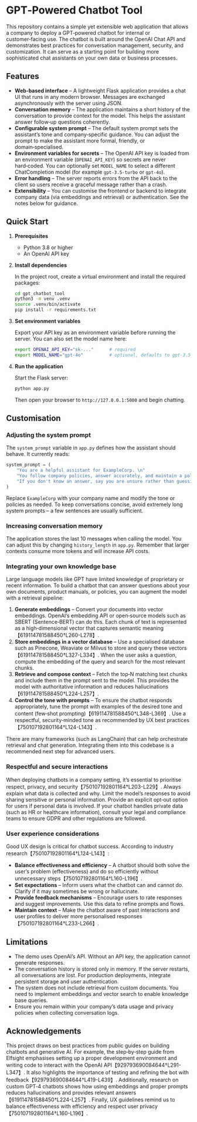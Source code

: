 # GPT‑Powered Chatbot Tool

This repository contains a simple yet extensible web application that allows a company to deploy a GPT‑powered chatbot for internal or customer‑facing use.  The chatbot is built around the OpenAI Chat API and demonstrates best practices for conversation management, security, and customization.  It can serve as a starting point for building more sophisticated chat assistants on your own data or business processes.

## Features

* **Web‑based interface** – A lightweight Flask application provides a chat UI that runs in any modern browser.  Messages are exchanged asynchronously with the server using JSON.
* **Conversation memory** – The application maintains a short history of the conversation to provide context for the model.  This helps the assistant answer follow‑up questions coherently.
* **Configurable system prompt** – The default system prompt sets the assistant’s tone and company‑specific guidance.  You can adjust the prompt to make the assistant more formal, friendly, or domain‑specialised.
* **Environment variables for secrets** – The OpenAI API key is loaded from an environment variable (`OPENAI_API_KEY`) so secrets are never hard‑coded.  You can optionally set `MODEL_NAME` to select a different ChatCompletion model (for example `gpt‑3.5‑turbo` or `gpt‑4o`).
* **Error handling** – The server reports errors from the API back to the client so users receive a graceful message rather than a crash.
* **Extensibility** – You can customise the frontend or backend to integrate company data (via embeddings and retrieval) or authentication.  See the notes below for guidance.

## Quick Start

1. **Prerequisites**

   * Python 3.8 or higher
   * An OpenAI API key

2. **Install dependencies**

   In the project root, create a virtual environment and install the required packages:

   ```bash
   cd gpt_chatbot_tool
   python3 -m venv .venv
   source .venv/bin/activate
   pip install -r requirements.txt
   ```

3. **Set environment variables**

   Export your API key as an environment variable before running the server.  You can also set the model name here:

   ```bash
   export OPENAI_API_KEY="sk-..."      # required
   export MODEL_NAME="gpt-4o"          # optional, defaults to gpt-3.5-turbo
   ```

4. **Run the application**

   Start the Flask server:

   ```bash
   python app.py
   ```

   Then open your browser to `http://127.0.0.1:5000` and begin chatting.

## Customisation

### Adjusting the system prompt

The `system_prompt` variable in `app.py` defines how the assistant should behave.  It currently reads:

```python
system_prompt = (
    "You are a helpful assistant for ExampleCorp. \n"
    "You follow company policies, answer accurately, and maintain a polite, professional tone.\n"
    "If you don't know an answer, say you are unsure rather than guessing."
)
```

Replace `ExampleCorp` with your company name and modify the tone or policies as needed.  To keep conversations concise, avoid extremely long system prompts – a few sentences are usually sufficient.

### Increasing conversation memory

The application stores the last 10 messages when calling the model.  You can adjust this by changing `history_length` in `app.py`.  Remember that larger contexts consume more tokens and will increase API costs.

### Integrating your own knowledge base

Large language models like GPT have limited knowledge of proprietary or recent information.  To build a chatbot that can answer questions about your own documents, product manuals, or policies, you can augment the model with a retrieval pipeline:

1. **Generate embeddings** – Convert your documents into vector embeddings.  OpenAI’s embedding API or open‑source models such as SBERT (Sentence‑BERT) can do this.  Each chunk of text is represented as a high‑dimensional vector that captures semantic meaning【619114781588450†L260-L278】.
2. **Store embeddings in a vector database** – Use a specialised database such as Pinecone, Weaviate or Milvus to store and query these vectors【619114781588450†L327-L334】.  When the user asks a question, compute the embedding of the query and search for the most relevant chunks.
3. **Retrieve and compose context** – Fetch the top‑N matching text chunks and include them in the prompt sent to the model.  This provides the model with authoritative information and reduces hallucinations【619114781588450†L224-L257】.
4. **Control the tone with prompts** – To ensure the chatbot responds appropriately, tune the prompt with examples of the desired tone and content (few‑shot prompting)【619114781588450†L348-L369】.  Use a respectful, security‑minded tone as recommended by UX best practices【750107192801164†L124-L143】.

There are many frameworks (such as LangChain) that can help orchestrate retrieval and chat generation.  Integrating them into this codebase is a recommended next step for advanced users.

### Respectful and secure interactions

When deploying chatbots in a company setting, it’s essential to prioritise respect, privacy, and security【750107192801164†L203-L229】.  Always explain what data is collected and why.  Limit the model’s responses to avoid sharing sensitive or personal information.  Provide an explicit opt‑out option for users if personal data is involved.  If your chatbot handles private data (such as HR or healthcare information), consult your legal and compliance teams to ensure GDPR and other regulations are followed.

### User experience considerations

Good UX design is critical for chatbot success.  According to industry research【750107192801164†L124-L143】:

* **Balance effectiveness and efficiency** – A chatbot should both solve the user’s problem (effectiveness) and do so efficiently without unnecessary steps【750107192801164†L160-L196】.
* **Set expectations** – Inform users what the chatbot can and cannot do.  Clarify if it may sometimes be wrong or hallucinate.
* **Provide feedback mechanisms** – Encourage users to rate responses and suggest improvements.  Use this data to refine prompts and flows.
* **Maintain context** – Make the chatbot aware of past interactions and user profiles to deliver more personalised responses【750107192801164†L233-L266】.

## Limitations

* The demo uses OpenAI’s API.  Without an API key, the application cannot generate responses.
* The conversation history is stored only in memory.  If the server restarts, all conversations are lost.  For production deployments, integrate persistent storage and user authentication.
* The system does not include retrieval from custom documents.  You need to implement embeddings and vector search to enable knowledge base queries.
* Ensure you remain within your company’s data usage and privacy policies when collecting conversation logs.

## Acknowledgements

This project draws on best practices from public guides on building chatbots and generative AI.  For example, the step‑by‑step guide from Elfsight emphasises setting up a proper development environment and writing code to interact with the OpenAI API【929793690084644†L291-L347】.  It also highlights the importance of testing and refining the bot with feedback【929793690084644†L419-L439】.  Additionally, research on custom GPT‑4 chatbots shows how using embeddings and proper prompts reduces hallucinations and provides relevant answers【619114781588450†L224-L257】.  Finally, UX guidelines remind us to balance effectiveness with efficiency and respect user privacy【750107192801164†L160-L196】.
